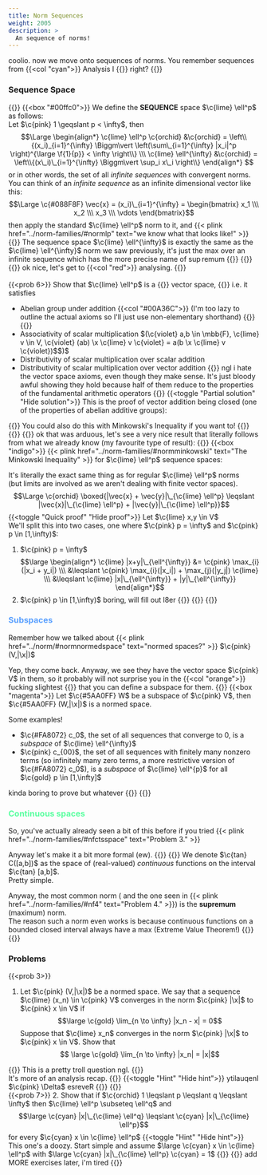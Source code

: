 ```yaml
---
title: Norm Sequences
weight: 2005
description: >
  An sequence of norms!
---
```

coolio. now we move onto sequences of norms. You remember sequences from {{<col "cyan">}} Analysis I {{</col>}} right? {{<kekw>}}  
### Sequence Space
{{<centr>}}
{{<box "#00ffc0">}}
We define the **SEQUENCE** space $\c{lime} \ell^p$ as follows:  
Let $\c{pink} 1 \geqslant p < \infty$, then 
$$\Large \begin{align*}
\c{lime} \ell^p \c{orchid} &\c{orchid} = \left\\{(x_i)_{i=1}^{\infty} \Biggm\vert \left(\sum\_{i=1}^{\infty} |x_i|^p \right)^{\large \f{1}{p}} < \infty \right\\} \\\
\c{lime} \ell^{\infty} &\c{orchid} = \left\\{(x\_i)\_{i=1}^{\infty} \Biggm\vert \sup_i x\_i  \right\\}
\end{align*}
$$
or in other words, the set of all *infinite sequences* with convergent norms. You can think of an *infinite sequence* as an infinite dimensional vector like this:
$$\Large \c{#088F8F} \vec{x} = (x_i)\_{i=1}^{\infty} = \begin{bmatrix} x_1 \\\ x_2 \\\ x_3 \\\ \vdots \end{bmatrix}$$
then apply the standard $\c{lime} \ell^p$ norm to it, and {{< plink href="../norm-families/#normlp" text="we know what that looks like!" >}}
{{<tip>}}
The sequence space $\c{lime} \ell^{\infty}$ is exactly the same as the $\c{lime} \ell^{\infty}$ norm we saw previously, it's just the max over an infinite sequence which has the more precise name of $\sup$remum
{{</tip>}}
{{</box>}}
{{</centr>}}
ok nice, let's get to {{<col "red">}} analysing. {{</col>}}  
<br>
{{<prob 6>}}
Show that $\c{lime} \ell^p$ is a {{<rcol>}} vector space, {{</rcol>}} i.e. it satisfies
* Abelian group under addition {{<col "#00A36C">}} (I'm too lazy to outline the actual axioms so I'll just use non-elementary shorthand) {{</col>}} {{<kekw>}}
* Associativity of scalar multiplication $(\c{violet} a,b \in \mbb{F}, \c{lime} v \in V, \c{violet} (ab) \x \c{lime} v \c{violet} = a(b \x \c{lime} v \c{violet})$\$)$
* Distributivity of scalar multiplication over scalar addition
* Distributivity of scalar multiplication over vector addition
{{<tip>}}
ngl i hate the vector space axioms, even though they make sense. It's just bloody awful showing they hold because half of them reduce to the properties of the fundamental arithmetic operators
{{</tip>}}
{{<toggle "Partial solution" "Hide solution">}}
This is the proof of vector addition being closed (one of the properties of abelian additive groups):

{{<tip>}}
You could also do this with Minkowski's Inequality if you want to!
{{</tip>}}
{{</toggle>}}
{{</prob>}}
ok that was arduous, let's see a very nice result that literally follows from what we already know (my favourite type of result):
{{<centr>}}
{{<box "indigo">}}
{{< plink href="../norm-families/#normminkowski" text="The Minkowski Inequality" >}} for $\c{lime} \ell^p$ sequence spaces:  

It's literally the exact same thing as for regular $\c{lime} \ell^p$ norms  
(but limits are involved as we aren't dealing with finite vector spaces).
$$\Large \c{orchid} \boxed{|\vec{x} + \vec{y}|\_{\c{lime} \ell^p} \leqslant |\vec{x}|\_{\c{lime} \ell^p} + |\vec{y}|\_{\c{lime} \ell^p}}$$
{{<toggle "Quick proof" "Hide proof">}}
Let $\c{lime} x,y \in V$  
We'll split this into two cases, one where $\c{pink} p = \infty$ and $\c{pink} p \in [1,\infty)$:
1. $\c{pink} p = \infty$
$$\large \begin{align*}
\c{lime} |x+y|\_{\ell^{\infty}} &= \c{pink} \max_{i}(|x_i + y_i|) \\\
 &\leqslant \c{pink} \max_{i}(|x_i|) + \max_{j}(|y_j|) \c{lime} \\\
 &\leqslant \c{lime} |x|\_{\ell^{\infty}} + |y|\_{\ell^{\infty}}
\end{align*}$$
2. $\c{pink} p \in [1,\infty)$
boring, will fill out l8er
{{</toggle>}}
{{</box>}}
{{</centr>}}
### <span style="color:rgba(90,160,255,1)">Subspaces</span>
Remember how we talked about {{< plink href="../norm/#normnormedspace" text="normed spaces?" >}} $\c{pink} (V,|\x|)$  

Yep, they come back. Anyway, we see they have the vector space $\c{pink} V$ in them, so it probably will not surprise you in the {{<col "orange">}} fucking slightest {{</col>}} that you can define a subspace for them.
{{<centr>}}
{{<box "magenta">}}
Let $\c{#5AA0FF} W$ be a subspace of $\c{pink} V$, then $\c{#5AA0FF} (W,|\x|)$ is a normed space.  

Some examples!  

* $\c{#FA8072} c_0$, the set of all sequences that converge to $0$, is a *subspace* of $\c{lime} \ell^{\infty}$
* $\c{pink} c_{00}$, the set of all sequences with finitely many nonzero terms (so infinitely many zero terms, a more restrictive version of $\c{#FA8072} c_0$), is a *subspace* of $\c{lime} \ell^{p}$ for all $\c{gold} p \in [1,\infty]$  

kinda boring to prove but whatever
{{</box>}}
{{</centr>}}

### <span style="color:rgba(90,255,160,1)">Continuous spaces</span>
So, you've actually already seen a bit of this before if you tried {{< plink href="../norm-families/#nfctsspace" text="Problem 3." >}}

Anyway let's make it a bit more formal (ew).
{{<centr>}}
{{<cbox>}}
We denote $\c{tan} C([a,b])$ as the space of (real-valued) *continuous* functions on the interval $\c{tan} [a,b]$.  
Pretty simple.  

Anyway, the most common norm ( and the one seen in {{< plink href="../norm-families/#nf4" text="Problem 4." >}}) is the **supremum** (maximum) norm.  
The reason such a norm even works is because continuous functions on a bounded closed interval always have a max (Extreme Value Theorem!)
{{</cbox>}}
{{</centr>}}

### Problems
{{<prob 3>}}
1. Let $\c{pink} (V,|\x|)$ be a normed space. We say that a sequence $\c{lime} (x_n) \in \c{pink} V$ converges in the norm $\c{pink} |\x|$ to $\c{pink} x \in V$ if $$\large \c{gold} \lim_{n \to \infty} |x_n - x| = 0$$
Suppose that $\c{lime} x_n$ converges in the norm $\c{pink} |\x|$ to $\c{pink} x \in V$. Show that $$
\large \c{gold} \lim_{n \to \infty} |x_n| = |x|$$

{{<tip>}}
This is a pretty troll question ngl. {{<kekwait>}}  
It's more of an analysis recap. 
{{</tip>}}
{{<toggle "Hint" "Hide hint">}}
ytilauqenI $\c{pink} \Delta$ esreveR
{{</toggle>}}
{{</prob>}}
<br>
{{<prob 7>}}
2. Show that if $\c{orchid} 1 \leqslant p \leqslant q \leqslant \infty$ then $\c{lime} \ell^p \subseteq \ell^q$ and 
$$\large \c{cyan} |x|\_{\c{lime} \ell^q} \leqslant \c{cyan} |x|\_{\c{lime} \ell^p}$$
for every $\c{cyan} x \in \c{lime} \ell^p$
{{<toggle "Hint" "Hide hint">}}
This one's a doozy. Start simple and assume $\large \c{cyan} x \in \c{lime} \ell^p$ with $\large \c{cyan} |x|\_{\c{lime} \ell^p} \c{cyan} = 1$
{{</toggle>}}
{{</prob>}}
add MORE exercises later, i'm tired {{<kekw>}}